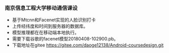 ### 南京信息工程大学移动通信课设



- 基于Mtcnn和Facenet实现的人脸识别打卡
- 上传经纬度和时间到服务器的数据库。
- 模型推理都在在移动端本地执行。
- 需要下载谷歌的facenet模型20180408-102900.pb。
- 下载地址在gitee https://gitee.com/daoge12138/Android-coursedesign.git